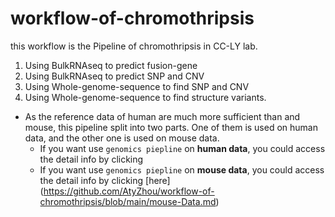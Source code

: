# workflow-of-chromothripsis
this workflow is the Pipeline of chromothripsis in CC-LY lab.
1. Using BulkRNAseq to predict fusion-gene
2. Using BulkRNAseq to predict SNP and CNV
3. Using Whole-genome-sequence to find SNP and CNV
4. Using Whole-genome-sequence to find structure variants.

- As the reference data of human are much more sufficient than and mouse, this pipeline split into two parts. One of them is used on human data, and the other one is used on mouse data.
  - If you want use `genomics piepline` on **human data**, you could access the detail info by clicking
  - If you want use `genomics piepline` on **mouse data**, you could access the detail info by clicking [here] (https://github.com/AtyZhou/workflow-of-chromothripsis/blob/main/mouse-Data.md)
